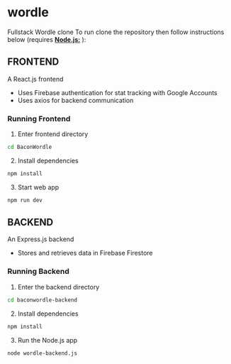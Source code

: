 # wordle
Fullstack Wordle clone
To run clone the repository then follow instructions below (requires  [**Node.js:**](https://nodejs.org/en) ):

## FRONTEND
A React.js frontend
- Uses Firebase authentication for stat tracking with Google Accounts
- Uses axios for backend communication

### Running Frontend
1. Enter frontend directory
``` bash
cd BaconWordle
```
2. Install dependencies
``` bash
npm install
```
3. Start web app
``` bash
npm run dev
```

## BACKEND
An Express.js backend
- Stores and retrieves data in Firebase Firestore

### Running Backend
1. Enter the backend directory
``` bash
cd baconwordle-backend
```
2. Install dependencies
``` bash
npm install
```
3. Run the Node.js app
``` bash
node wordle-backend.js
```
